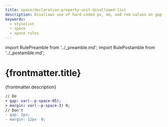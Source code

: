 ```yaml
---
title: space/declaration-property-unit-disallowed-list
description: Disallows use of hard-coded px, em, and rem values on gap, margin, and padding properties.
keywords:
  - stylelint
  - space
  - space rules
---
```


import RulePreamble from '../_preamble.md';
import RulePostamble from '../_postamble.md';

# {frontmatter.title}

<Lede>{frontmatter.description}</Lede>

<RulePreamble category="space" />

```diff
// Do
+ gap: var(--p-space-05);
+ margin: var(--p-space-3) 0;
// Don't
- gap: 2px;
- margin: 12px  0;
```

<RulePostamble />
